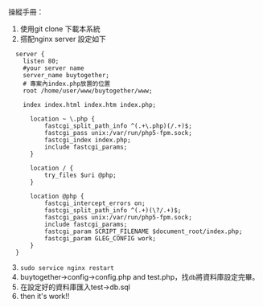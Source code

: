 操縱手冊：

1. 使用git clone 下載本系統
2. 搭配nginx server 設定如下

  ```
    server {
      listen 80;
      #your server name
      server_name buytogether;
      # 專案內index.php放置的位置
      root /home/user/www/buytogether/www;
    
      index index.html index.htm index.php;
    
        location ~ \.php {
            fastcgi_split_path_info ^(.+\.php)(/.+)$;
            fastcgi_pass unix:/var/run/php5-fpm.sock;
            fastcgi_index index.php;
            include fastcgi_params;
        }
        
        location / {
            try_files $uri @php;
        }
        
        location @php {
            fastcgi_intercept_errors on;
            fastcgi_split_path_info ^(.+)(\?/.+)$;
            fastcgi_pass unix:/var/run/php5-fpm.sock;
            include fastcgi_params;
            fastcgi_param SCRIPT_FILENAME $document_root/index.php;
            fastcgi_param GLEG_CONFIG work;
        }
    }
  ```
  
3. `sudo service nginx restart` 
4. buytogether->config->config.php and test.php，找`db`將資料庫設定完畢。
5. 在設定好的資料庫匯入test->db.sql
6. then it's work!! 